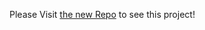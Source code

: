 <p>Please Visit <a href="https://github.com/rblades/Sonifying-Dirty-Data">the new Repo</a> to see this project!</p>
